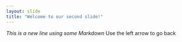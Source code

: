 ```yaml
---
layout: slide
title: "Welcome to our second slide!"
---
```

_This is a new line using some Markdown_
Use the left arrow to go back
